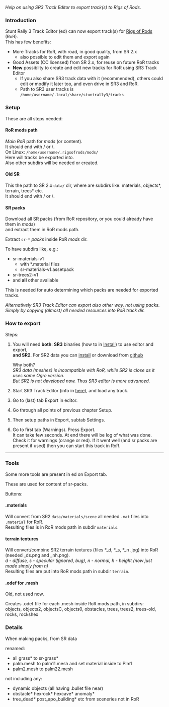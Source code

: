 _Help on using SR3 Track Editor to export track(s) to Rigs of Rods._


### Introduction

Stunt Rally 3 Track Editor (ed) can now export track(s) for [Rigs of Rods](https://www.rigsofrods.org/) (RoR).  
This has few benefits:
- More Tracks for RoR, with road, in good quality, from SR 2.x
  - also possible to edit them and export again
- Good Assets (CC licensed) from SR 2.x, for reuse on future RoR tracks
- **New** possiblity to create and edit new tracks for RoR using SR3 Track Editor
  - If you also share SR3 track data with it (recommended), others could edit or modify it later too, and even drive in SR3 and RoR.
  - Path to SR3 user tracks is `/home/username/.local/share/stuntrally3/tracks`


### Setup

These are all steps needed:

#### RoR mods path

*Main RoR* path for *mods* (or content).  
It should end with / or \\.  
On Linux: `/home/username/.rigsofrods/mods/`  
Here will tracks be exported into.  
Also other subdirs will be needed or created.

#### Old SR

This the path to SR 2.x `data/` dir, where are subdirs like: materials, objects*, terrain, trees* etc.  
It should end with / or \\.

#### SR packs

Download all SR packs (from RoR repository, or you could already have them in *mods*)  
and extract them in RoR mods path.  

Extract `sr-*` *packs* inside RoR *mods* dir.

To have subdirs like, e.g.:
- sr-materials-v1
  - with *.material files
  - sr-materials-v1.assetpack
- sr-trees2-v1
- and **all** other available

This is needed for auto determining which packs are needed for exported tracks.

_Alternatively SR3 Track Editor can export also other way, not using packs._  
_Simply by copying (almost) all needed resources into RoR track dir._


### How to export

Steps:

1. You will need **both**: **SR3** binaries (how to in [Install](Install.md)) to use editor and export,  
 **and SR2**. For SR2 data you can [install](https://github.com/stuntrally/stuntrally/blob/master/docs/install.md) or download from [github](https://github.com/stuntrally/stuntrally/)

    Why both?  
    _SR3 data (meshes) is incompatible with RoR, while SR2 is close as it uses same Ogre version._  
    _But SR2 is not developed now. Thus SR3 editor is more advanced._

2. Start SR3 Track Editor (info in [here](Running.md)), and load any track.

3. Go to (last) tab Export in editor.

4. Go through all points of previous chapter Setup.  

5. Then setup paths in Export, subtab Settings.

6. Go to first tab (Warnings). Press Export.  
   It can take few seconds. At end there will be log of what was done.  
   Check it for warnings (orange or red).
   If it went well (and sr packs are present if used) then you can start this track in RoR.


----

### Tools

Some more tools are present in ed on Export tab.

These are used for content of sr-packs.

Buttons:

#### .materials

Will convert from SR2 `data/materials/scene` all needed `.mat` files into `.material` for RoR.  
Resulting files is in RoR mods path in subdir `materials`.

#### terrain textures

Will convert/combine SR2 terrain textures (files *_d, *_s, *_n .jpg) into RoR (needed _ds.png and _nh.png).  
_d - diffuse, s - specular (ignored, bug), n - normal, h - height (now just made simply from n)_  
Resulting files are put into RoR mods path in subdir `terrain`.


#### .odef for .mesh

Old, not used now.

Creates .odef file for each .mesh inside RoR mods path, in subdirs:  
objects, objects2, objectsC, objects0, obstacles,	trees, trees2, trees-old, rocks, rockshex


### Details

When making packs, from SR data

renamed:
- all grass* to sr-grass*
- palm.mesh to palm11.mesh and set material inside to Plm1
- palm2.mesh to palm22.mesh

not including any:
- dynamic objects (all having .bullet file near)
- obstacle* hexrock* hexcave* anomaly*
- tree_dead* post_apo_building* etc from sceneries not in RoR
